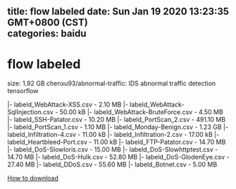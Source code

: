
title: flow labeled
date: Sun Jan 19 2020 13:23:35 GMT+0800 (CST)    
categories: baidu
---

# flow labeled
size: 1.92 GB
 chenxu93/abnormal-traffic: IDS abnormal traffic detection tensorflow
 
|- labeld_WebAttack-XSS.csv - 2.10 MB
|- labeld_WebAttack-SqlInjection.csv - 50.00 kB
|- labeld_WebAttack-BruteForce.csv - 4.50 MB
|- labeld_SSH-Patator.csv - 10.20 MB
|- labeld_PortScan_2.csv - 491.10 MB
|- labeld_PortScan_1.csv - 1.10 MB
|- labeld_Monday-Benign.csv - 1.23 GB
|- labeld_Infiltration-4.csv - 11.00 kB
|- labeld_Infiltration-2.csv - 17.00 kB
|- labeld_Heartbleed-Port.csv - 11.00 kB
|- labeld_FTP-Patator.csv - 14.70 MB
|- labeld_DoS-Slowloris.csv - 15.00 MB
|- labeld_DoS-Slowhttptest.csv - 14.70 MB
|- labeld_DoS-Hulk.csv - 52.80 MB
|- labeld_DoS-GlodenEye.csv - 27.40 MB
|- labeld_DDoS.csv - 55.60 MB
|- labeld_Botnet.csv - 5.00 MB

[How to download](https://bpcam.bemobtrk.com/go/2ceec3aa-1ca2-46d6-b9ff-aaa5c184517c?jno=369)